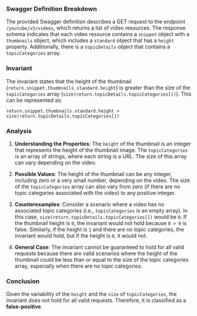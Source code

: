 ### Swagger Definition Breakdown
The provided Swagger definition describes a GET request to the endpoint `/youtube/v3/videos`, which returns a list of video resources. The response schema indicates that each video resource contains a `snippet` object with a `thumbnails` object, which includes a `standard` object that has a `height` property. Additionally, there is a `topicDetails` object that contains a `topicCategories` array.

### Invariant
The invariant states that the height of the thumbnail (`return.snippet.thumbnails.standard.height`) is greater than the size of the `topicCategories` array (`size(return.topicDetails.topicCategories[])`). This can be represented as:

`return.snippet.thumbnails.standard.height > size(return.topicDetails.topicCategories[])`

### Analysis
1. **Understanding the Properties**: The `height` of the thumbnail is an integer that represents the height of the thumbnail image. The `topicCategories` is an array of strings, where each string is a URL. The size of this array can vary depending on the video.

2. **Possible Values**: The height of the thumbnail can be any integer, including zero or a very small number, depending on the video. The size of the `topicCategories` array can also vary from zero (if there are no topic categories associated with the video) to any positive integer.

3. **Counterexamples**: Consider a scenario where a video has no associated topic categories (i.e., `topicCategories` is an empty array). In this case, `size(return.topicDetails.topicCategories[])` would be `0`. If the thumbnail height is `0`, the invariant would not hold because `0 > 0` is false. Similarly, if the height is `1` and there are no topic categories, the invariant would hold, but if the height is `0`, it would not.

4. **General Case**: The invariant cannot be guaranteed to hold for all valid requests because there are valid scenarios where the height of the thumbnail could be less than or equal to the size of the topic categories array, especially when there are no topic categories.

### Conclusion
Given the variability of the `height` and the `size` of `topicCategories`, the invariant does not hold for all valid requests. Therefore, it is classified as a **false-positive**.
